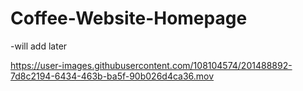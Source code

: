 # Coffee-Website-Homepage
 -will add later


https://user-images.githubusercontent.com/108104574/201488892-7d8c2194-6434-463b-ba5f-90b026d4ca36.mov


